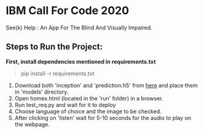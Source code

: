 # IBM Call For Code 2020 

See(k) Help : An App For The Blind And Visually Impaired.

## Steps to Run the Project:

**First, install dependencies mentioned in requirements.txt**

> pip install -r requirements.txt



1. Download both 'inception' and 'prediction.h5' from [here](https://drive.google.com/drive/folders/1xSfaPYT7tZAN9sQZovjkeVF8jvLzmOSo) and place them in 'models' directory.
2. Open homex.html (located in the 'run' folder) in a browser.
3. Run test_req.py and wait for it to deploy
4. Choose language of choice and the image to be checked.
5. After clicking on 'listen' wait for 5-10 seconds for the audio to play on the webpage.
